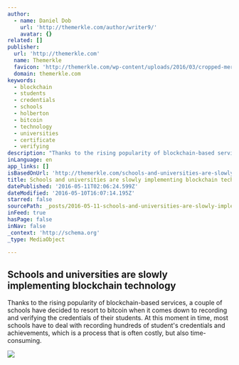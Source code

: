 ```yaml
---
author:
  - name: Daniel Dob
    url: 'http://themerkle.com/author/writer9/'
    avatar: {}
related: []
publisher:
  url: 'http://themerkle.com'
  name: Themerkle
  favicon: 'http://themerkle.com/wp-content/uploads/2016/03/cropped-merkle-white-1-192x192.png'
  domain: themerkle.com
keywords:
  - blockchain
  - students
  - credentials
  - schools
  - holberton
  - bitcoin
  - technology
  - universities
  - certificate
  - verifying
description: "Thanks to the rising popularity of blockchain-based services, a couple of schools have decided to resort to bitcoin when it comes down to recording and verifying the credentials of their students. At this moment in time, most schools have to deal with recording hundreds of student's credentials and achievements, which is a process that is often costly, but also time-consuming."
inLanguage: en
app_links: []
isBasedOnUrl: 'http://themerkle.com/schools-and-universities-are-slowly-implementing-blockchain-technology/'
title: Schools and universities are slowly implementing blockchain technology
datePublished: '2016-05-11T02:06:24.599Z'
dateModified: '2016-05-10T16:07:14.195Z'
starred: false
sourcePath: _posts/2016-05-11-schools-and-universities-are-slowly-implementing-blockchain.md
inFeed: true
hasPage: false
inNav: false
_context: 'http://schema.org'
_type: MediaObject

---
```

<article style=""><h1>Schools and universities are slowly implementing blockchain technology</h1><p>Thanks to the rising popularity of blockchain-based services, a couple of schools have decided to resort to bitcoin when it comes down to recording and verifying the credentials of their students. At this moment in time, most schools have to deal with recording hundreds of student's credentials and achievements, which is a process that is often costly, but also time-consuming.</p><img src="http://themerkle.com/wp-content/uploads/2016/05/shutterstock_326855354.jpg" /></article>